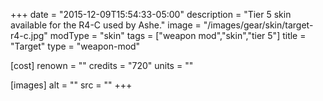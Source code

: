+++
date = "2015-12-09T15:54:33-05:00"
description = "Tier 5 skin available for the R4-C used by Ashe."
image = "/images/gear/skin/target-r4-c.jpg"
modType = "skin"
tags = ["weapon mod","skin","tier 5"]
title = "Target"
type = "weapon-mod"

[cost]
  renown = ""
  credits = "720"
  units = ""

[images]
  alt = ""
  src = ""
+++
